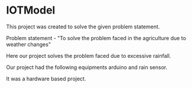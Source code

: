 # IOTModel
This project was created to solve the given problem statement.

Problem statement - "To solve the problem faced in the agriculture due to weather changes"

Here our project solves the problem faced due to excessive rainfall. 

Our project had the following equipments arduino and rain sensor.

It was a hardware based project.
